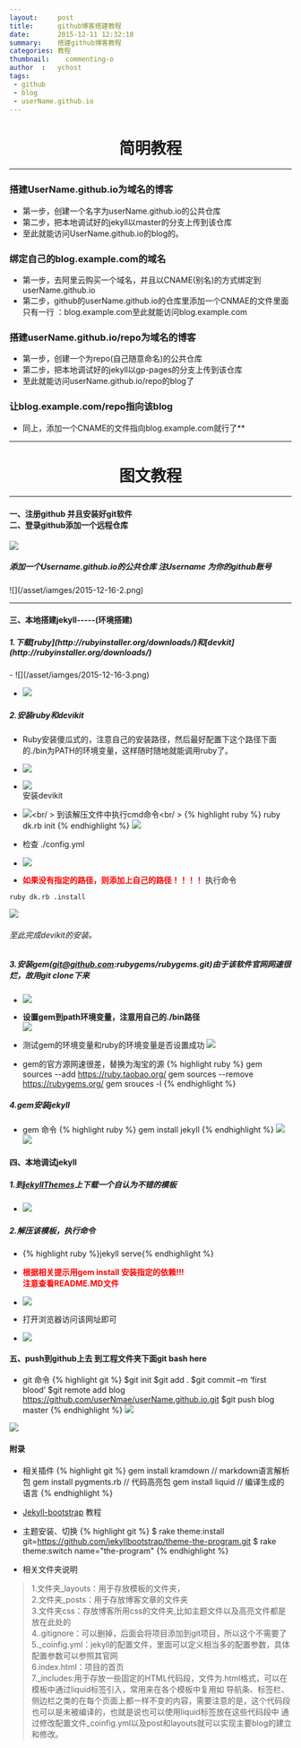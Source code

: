 ```yaml
---
layout:     post
title:      github博客搭建教程
date:       2015-12-11 12:32:18
summary:    搭建github博客教程
categories: 教程
thumbnail:    commenting-o
author  :   ychost
tags:
 - github
 - blog
 - userName.github.io
---
```

<center><h1>简明教程</h1></center>

---
### 搭建UserName.github.io为域名的博客
- 第一步，创建一个名字为userName.github.io的公共仓库
- 第二步，把本地调试好的jekyll以master的分支上传到该仓库
- 至此就能访问UserName.github.io的blog的。

### 绑定自己的blog.example.com的域名
- 第一步，去阿里云购买一个域名，并且以CNAME(别名)的方式绑定到userName.github.io
- 第二步，github的userName.github.io的仓库里添加一个CNMAE的文件里面只有一行
：blog.example.com至此就能访问blog.example.com

### 搭建userName.github.io/repo为域名的博客
- 第一步，创建一个为repo(自己随意命名)的公共仓库
- 第二步，把本地调试好的jekyll以gp-pages的分支上传到该仓库
- 至此就能访问userName.github.io/repo的blog了

### 让blog.example.com/repo指向该blog
- 同上，添加一个CNAME的文件指向blog.example.com就行了**

---
<center><h1>图文教程</h1></center>

---
**<h4>一、注册github 并且安装好git软件<br />
二、登录github添加一个远程仓库</h4>**
![](/asset/iamges/2015-12-16-1.png)
 <h5>添加一个Username.github.io的公共仓库 注Username 为你的github账号</h5>
 ![](/asset/iamges/2015-12-16-2.png)

---
**<h4>三、本地搭建jekyll-----(环境搭建)<br />**
<h5>1.下载[ruby](http://rubyinstaller.org/downloads/)和[devkit](http://rubyinstaller.org/downloads/)</h5>
-
 ![](/asset/iamges/2015-12-16-3.png)

- ![](/asset/iamges/2015-12-16-4.png)

#####  2.安装ruby和devikit
- Ruby安装傻瓜式的，注意自己的安装路径，然后最好配置下这个路径下面的./bin为PATH的环境变量，这样随时随地就能调用ruby了。

- ![](/asset/iamges/2015-12-16-5.png)


- ![](/asset/iamges/2015-12-16-6.png)<br>
 安装devikit

- ![](/asset/iamges/2015-12-16-7.png)<br/ >
 到该解压文件中执行cmd命令<br/ >
{% highlight ruby %}
  ruby dk.rb init
{% endhighlight %}
![](/asset/iamges/2015-12-16-8.png)
- 检查 ./config.yml

- ![](/asset/iamges/2015-12-16-9.png)

- <span style="color:red;font-weight:bold">如果没有指定的路径，则添加上自己的路径！！！！</span>
执行命令
```
ruby dk.rb .install
```
![](/asset/iamges/2015-12-16-10.png)

###### 至此完成devikit的安装。

##### 3.安装gem(git@github.com:rubygems/rubygems.git)由于该软件官网网速很烂，故用git clone下来
- ![](/asset/iamges/2015-12-16-11.png)
- <span style="font-weight:bold">设置gem到path环境变量，注意用自己的./bin路径</span><br />
![](/asset/iamges/2015-12-16-12.png)<br />

- 测试gem的环境变量和ruby的环境变量是否设置成功
![](/asset/iamges/2015-12-16-13.png)

- gem的官方源网速很差，替换为淘宝的源
{% highlight ruby %}
    gem sources --add https://ruby.taobao.org/
  gem sources --remove https://rubygems.org/
  gem srouces -l
{% endhighlight %}

##### 4.gem安装jekyll
- gem  命令
{% highlight ruby %}
  gem install jekyll
{% endhighlight %}
![](/asset/iamges/2015-12-16-14.png)
![](/asset/iamges/2015-12-16-15.png)

#### 四、本地调试jekyll
##### 1.到[jekyllThemes](http://jekyllthemes.org/)上下载一个自认为不错的模板

- ![](/asset/iamges/2015-12-16-16.png)

##### 2.解压该模板，执行命令
- {% highlight ruby %}jekyll serve{% endhighlight %}<br/>
- <span style="color:red;font-weight:bold">根据相关提示用gem install 安装指定的依赖!!!<br />注意查看README.MD文件</span>

- ![](/asset/iamges/2015-12-16-17.png)

- 打开浏览器访问该网址即可

- ![](/asset/iamges/2015-12-16-18.png)

#### 五、push到github上去 到工程文件夹下面git bash here
- git 命令
{% highlight git %}
  $git init
$git add .
$git commit –m ‘first blood’
$git remote add blog https://github.com/userNmae/userName.github.io.git
$git push blog master
{% endhighlight %}
 ![](/asset/iamges/2015-12-16-19.png)

 ![](/asset/iamges/2015-12-16-20.png)

#### 附录
- 相关插件
{% highlight git %}
gem install kramdown // markdown语言解析包
gem install pygments.rb // 代码高亮包
gem install liquid // 编译生成的语言
{% endhighlight %}
- [Jekyll-bootstrap](http://jekyllbootstrap.com/usage/jekyll-quick-start.html) 教程

- 主题安装、切换
{% highlight git %}
$ rake theme:install
 git=https://github.com/jekyllbootstrap/theme-the-program.git
$ rake theme:switch name="the-program"
{% endhighlight %}

- 相关文件夹说明
>1.文件夹_layouts：用于存放模板的文件夹，<br/>
2.文件夹_posts：用于存放博客文章的文件夹<br/>
3.文件夹css：存放博客所用css的文件夹,比如主题文件以及高亮文件都是放在此处的<br/>
4..gitignore：可以删掉，后面会将项目添加到git项目，所以这个不需要了<br/>
5._coinfig.yml：jekyll的配置文件，里面可以定义相当多的配置参数，具体配置参数可以参照其官网<br/>
6.index.html：项目的首页<br/>
7._includes:用于存放一些固定的HTML代码段，文件为.html格式，可以在模板中通过liquid标签引入，常用来在各个模板中复用如 导航条、标签栏、侧边栏之类的在每个页面上都一样不变的内容，需要注意的是，这个代码段也可以是未被编译的，也就是说也可以使用liquid标签放在这些代码段中
通过修改配置文件_coinfig.yml以及post和layouts就可以实现主要blog的建立和修改。
